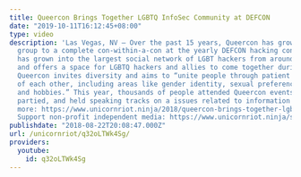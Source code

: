 ```yaml
---
title: Queercon Brings Together LGBTQ InfoSec Community at DEFCON
date: "2019-10-11T16:12:45+08:00"
type: video
description: 'Las Vegas, NV – Over the past 15 years, Queercon has grown from a social
  group to a complete con-within-a-con at the yearly DEFCON hacking conference. Queercon
  has grown into the largest social network of LGBT hackers from around the world,
  and offers a space for LGBTQ hackers and allies to come together during DEFCON.
  Queercon invites diversity and aims to “unite people through patient understanding
  of each other, including areas like gender identity, sexual preference, lifestyles,
  and hobbies.” This year, thousands of people attended Queercon events and mingled,
  partied, and held speaking tracks on a issues related to information security. Read
  more: https://www.unicornriot.ninja/2018/queercon-brings-together-lgbtq-infosec-community-at-defcon/
  Support non-profit independent media: https://www.unicornriot.ninja/support-our-work/'
publishdate: "2018-08-22T20:08:47.000Z"
url: /unicornriot/q32oLTWk4Sg/
providers:
  youtube:
    id: q32oLTWk4Sg
---
```

